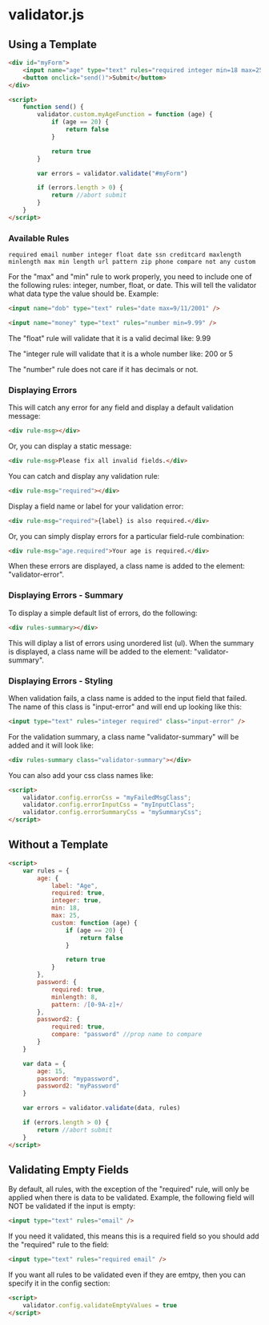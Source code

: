 # validator.js
## Using a Template

```html
<div id="myForm">
    <input name="age" type="text" rules="required integer min=18 max=25 custom=myAgeFunction" rules-label="Age" />
    <button onclick="send()">Submit</buttom>
</div>

<script>
    function send() {
        validator.custom.myAgeFunction = function (age) {
            if (age == 20) {
                return false
            }

            return true
        }

        var errors = validator.validate("#myForm")

        if (errors.length > 0) {
            return //abort submit
        }
    }
</script>
```
### Available Rules

`required email number integer float date ssn creditcard maxlength minlength max min length url pattern zip phone compare not any custom`

For the "max" and "min" rule to work properly, you need to include one of the following rules: integer, number, float, or date. This will tell the validator what data type the value should be. Example:

```html
<input name="dob" type="text" rules="date max=9/11/2001" />
```
```html
<input name="money" type="text" rules="number min=9.99" /> 
```
The "float" rule will validate that it is a valid decimal like: 9.99

The "integer rule will validate that it is a whole number like: 200 or 5

The "number" rule does not care if it has decimals or not.

### Displaying Errors

This will catch any error for any field and display a default validation message:
```html
<div rule-msg></div>
```

Or, you can display a static message:
```html
<div rule-msg>Please fix all invalid fields.</div>
```

You can catch and display any validation rule:
```html
<div rule-msg="required"></div>
```

Display a field name or label for your validation error:
```html
<div rule-msg="required">{label} is also required.</div>
```

Or, you can simply display errors for a particular field-rule combination:
```html
<div rule-msg="age.required">Your age is required.</div>
```

When these errors are displayed, a class name is added to the element: "validator-error".

### Displaying Errors - Summary

To display a simple default list of errors, do the following:
```html
<div rules-summary></div>
```
This will diplay a list of errors using unordered list (ul). When the summary is displayed, a class name will be added to the element: "validator-summary".

### Displaying Errors - Styling

When validation fails, a class name is added to the input field that failed. The name of this class is "input-error" and will end up looking like this:

```html
<input type="text" rules="integer required" class="input-error" />
```

For the validation summary, a class name "validator-summary" will be added and it will look like:
```html
<div rules-summary class="validator-summary"></div>
```

You can also add your css class names like:

```html
<script>
    validator.config.errorCss = "myFailedMsgClass";
    validator.config.errorInputCss = "myInputClass";
    validator.config.errorSummaryCss = "mySummaryCss";
</script>
```


## Without a Template
```html
<script>
    var rules = {
        age: {
            label: "Age",
            required: true,
            integer: true,
            min: 18,
            max: 25,
            custom: function (age) {
                if (age == 20) {
                    return false
                }

                return true
            }
        },
        password: {
            required: true,
            minlength: 8,
            pattern: /[0-9A-z]+/
        },
        password2: {
            required: true,
            compare: "password" //prop name to compare
        }
    }

    var data = {
        age: 15,
        password: "mypassword",
        password2: "myPassword"
    }

    var errors = validator.validate(data, rules)

    if (errors.length > 0) {
        return //abort submit
    }
</script>
```

## Validating Empty Fields

By default, all rules, with the exception of the "required" rule, will only be applied when there is data to be validated. Example, the following field will NOT be validated if the input is empty:

```html
<input type="text" rules="email" />
```
If you need it validated, this means this is a required field so you should add the "required" rule to the field:

```html
<input type="text" rules="required email" />
```

If you want all rules to be validated even if they are emtpy, then you can specify it in the config section:

```html
<script>
    validator.config.validateEmptyValues = true
</script>
```
